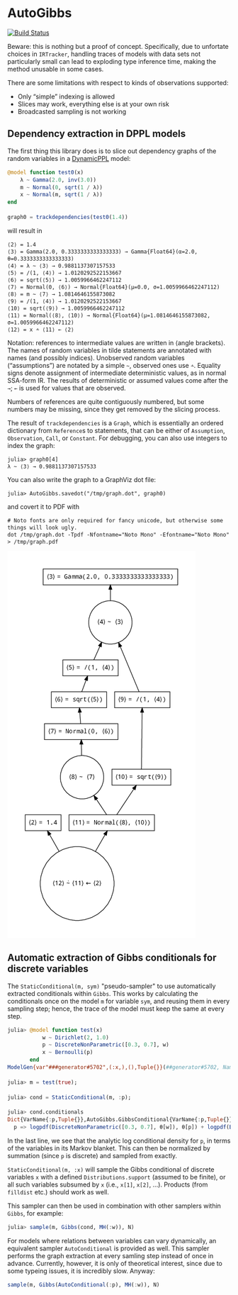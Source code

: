 # AutoGibbs

[![Build Status](https://travis-ci.com/phipsgabler/AutoGibbs.jl.svg?branch=master)](https://travis-ci.com/phipsgabler/AutoGibbs.jl)

Beware: this is nothing but a proof of concept.  Specifically, due to unfortate choices in
`IRTracker`, handling traces of models with data sets not particularly small can lead to exploding
type inference time, making the method unusable in some cases.

There are some limitations with respect to kinds of observations supported: 
- Only “simple” indexing is allowed
- Slices may work, everything else is at your own risk
- Broadcasted sampling is not working

## Dependency extraction in DPPL models

The first thing this library does is to slice out dependency graphs of the random variables in a
[DynamicPPL](https://github.com/TuringLang/DynamicPPL.jl) model:

```julia
@model function test0(x)
    λ ~ Gamma(2.0, inv(3.0))
    m ~ Normal(0, sqrt(1 / λ))
    x ~ Normal(m, sqrt(1 / λ))
end

graph0 = trackdependencies(test0(1.4))
```

will result in 

```
⟨2⟩ = 1.4
⟨3⟩ = Gamma(2.0, 0.3333333333333333) → Gamma{Float64}(α=2.0, θ=0.3333333333333333)
⟨4⟩ = λ ~ ⟨3⟩ → 0.9881137307157533
⟨5⟩ = /(1, ⟨4⟩) → 1.0120292522153667
⟨6⟩ = sqrt(⟨5⟩) → 1.0059966462247112
⟨7⟩ = Normal(0, ⟨6⟩) → Normal{Float64}(μ=0.0, σ=1.0059966462247112)
⟨8⟩ = m ~ ⟨7⟩ → 1.0814646155873082
⟨9⟩ = /(1, ⟨4⟩) → 1.0120292522153667
⟨10⟩ = sqrt(⟨9⟩) → 1.0059966462247112
⟨11⟩ = Normal(⟨8⟩, ⟨10⟩) → Normal{Float64}(μ=1.0814646155873082, σ=1.0059966462247112)
⟨12⟩ = x ⩪ ⟨11⟩ ← ⟨2⟩
```

Notation: references to intermediate values are written in ⟨angle brackets⟩.  The names of random
variables in tilde statements are annotated with names (and possibly indices).  Unobserved random
variables (“assumptions”) are notated by a simple `~`, observed ones use `⩪`.  Equality signs denote
assignment of intermediate deterministic values, as in normal SSA-form IR.  The results of
deterministic or assumed values come after the `→`; `←` is used for values that are observed.

Numbers of references are quite contiguously numbered, but some numbers may be missing, since they
get removed by the slicing process.

The result of `trackdependencies` is a `Graph`, which is essentially an ordered dictionary from
`Reference`s to statements, that can be either of `Assumption`, `Observation`, `Call`, or
`Constant`.  For debugging, you can also use integers to index the graph:

```
julia> graph0[4]
λ ~ ⟨3⟩ → 0.9881137307157533
```

You can also write the graph to a GraphViz dot file:

```
julia> AutoGibbs.savedot("/tmp/graph.dot", graph0)
```

and covert it to PDF with

```
# Noto fonts are only required for fancy unicode, but otherwise some things will look ugly.
dot /tmp/graph.dot -Tpdf -Nfontname="Noto Mono" -Efontname="Noto Mono" > /tmp/graph.pdf
```

![Dependency graph output](./images/graph.png)


## Automatic extraction of Gibbs conditionals for discrete variables

The `StaticConditional(m, sym)` "pseudo-sampler" to use automatically extracted conditionals within
`Gibbs`.  This works by calculating the conditionals once on the model `m` for variable `sym`, and
reusing them in every sampling step; hence, the trace of the model must keep the same at every step.


```julia
julia> @model function test(x)
           w ~ Dirichlet(2, 1.0)
           p ~ DiscreteNonParametric([0.3, 0.7], w)
           x ~ Bernoulli(p)
       end
ModelGen{var"###generator#5702",(:x,),(),Tuple{}}(##generator#5702, NamedTuple())

julia> m = test(true);

julia> cond = StaticConditional(m, :p);

julia> cond.conditionals
Dict{VarName{:p,Tuple{}},AutoGibbs.GibbsConditional{VarName{:p,Tuple{}},AutoGibbs.LogLikelihood{DiscreteNonParametric{Float64,Float64,Array{Float64,1},Array{Float64,1}},UnionAll,Tuple{AutoGibbs.Fixed{Array{Float64,1}},AutoGibbs.Variable{VarName{:w,Tuple{}}}},AutoGibbs.Variable{VarName{:p,Tuple{}}}},Array{Pair{VarName,AutoGibbs.LogLikelihood},1}}} with 1 entry:
  p => logpdf(DiscreteNonParametric([0.3, 0.7], θ[w]), θ[p]) + logpdf(Bernoulli(θ[p]), θ[x])
```

In the last line, we see that the analytic log conditional density for `p`, in terms of the
variables in its Markov blanket.  This can then be normalized by summation (since `p` is discrete)
and sampled from exactly.

`StaticConditional(m, :x)` will sample the Gibbs conditional of discrete variables `x` with a
defined `Distributions.support` (assumed to be finite), or all such variables subsumed by `x` (i.e.,
`x[1]`, `x[2]`, ...).  Products (from `filldist` etc.) should work as well.

This sampler can then be used in combination with other samplers within `Gibbs`, for example:

```julia
julia> sample(m, Gibbs(cond, MH(:w)), N)
```

For models where relations between variables can vary dynamically, an equivalent sampler
`AutoConditional` is provided as well.  This sampler performs the graph extraction at every samling
step instead of once in advance.  Currently, however, it is only of theoretical interest, since due
to some typeing issues, it is incredibly slow.  Anyway:

```julia
sample(m, Gibbs(AutoConditional(:p), MH(:w)), N)
```

